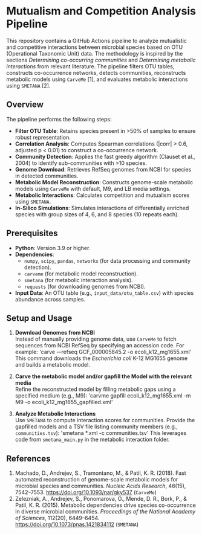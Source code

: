 # Mutualism and Competition Analysis Pipeline

This repository contains a GitHub Actions pipeline to analyze mutualistic and competitive interactions between microbial species based on OTU (Operational Taxonomic Unit) data. The methodology is inspired by the sections *Determining co-occurring communities* and *Determining metabolic interactions* from relevant literature. The pipeline filters OTU tables, constructs co-occurrence networks, detects communities, reconstructs metabolic models using `CarveMe` [1], and evaluates metabolic interactions using `SMETANA` [2].

## Overview

The pipeline performs the following steps:

- **Filter OTU Table**: Retains species present in >50% of samples to ensure robust representation.
- **Correlation Analysis**: Computes Spearman correlations (|corr| > 0.6, adjusted p < 0.01) to construct a co-occurrence network.
- **Community Detection**: Applies the fast greedy algorithm (Clauset et al., 2004) to identify sub-communities with >10 species.
- **Genome Download**: Retrieves RefSeq genomes from NCBI for species in detected communities.
- **Metabolic Model Reconstruction**: Constructs genome-scale metabolic models using `CarveMe` with default, M9, and LB media settings.
- **Metabolic Interactions**: Calculates competition and mutualism scores using `SMETANA`.
- **In-Silico Simulations**: Simulates interactions of differentially enriched species with group sizes of 4, 6, and 8 species (10 repeats each).

## Prerequisites

- **Python**: Version 3.9 or higher.
- **Dependencies**:
  - `numpy`, `scipy`, `pandas`, `networkx` (for data processing and community detection).
  - `carveme` (for metabolic model reconstruction).
  - `smetana` (for metabolic interaction analysis).
  - `requests` (for downloading genomes from NCBI).
- **Input Data**: An OTU table (e.g., `input_data/otu_table.csv`) with species abundance across samples.

## Setup and Usage

1. **Download Genomes from NCBI**  
   Instead of manually providing genome data, use `CarveMe` to fetch sequences from NCBI RefSeq by specifying an accession code. For example:
   'carve --refseq GCF_000005845.2 -o ecoli_k12_mg1655.xml'
    This command downloads the *Escherichia coli* K-12 MG1655 genome and builds a metabolic model.

3. **Carve the metabolic model and/or gapfill the Model with the relevant media**  
Refine the reconstructed model by filling metabolic gaps using a specified medium (e.g., M9):
'carvme gapfill ecoli_k12_mg1655.xml -m M9 -o ecoli_k12_mg1655_gapfilled.xml'

3. **Analyze Metabolic Interactions**  
Use `SMETANA` to compute interaction scores for communities. Provide the gapfilled models and a TSV file listing community members (e.g., `communities.tsv`):
'smetana *.xml -c communities.tsv'
This leverages code from `smetana_main.py` in the metabolic interaction folder.

## References

1. Machado, D., Andrejev, S., Tramontano, M., & Patil, K. R. (2018). Fast automated reconstruction of genome-scale metabolic models for microbial species and communities. *Nucleic Acids Research*, 46(15), 7542–7553. https://doi.org/10.1093/nar/gky537 (`CarveMe`)  
2. Zelezniak, A., Andrejev, S., Ponomarova, O., Mende, D. R., Bork, P., & Patil, K. R. (2015). Metabolic dependencies drive species co-occurrence in diverse microbial communities. *Proceedings of the National Academy of Sciences*, 112(20), 6449–6454. https://doi.org/10.1073/pnas.1421834112 (`SMETANA`)  
